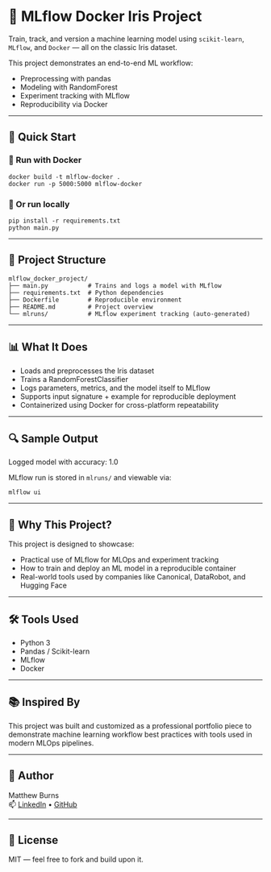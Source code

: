 # 🧪 MLflow Docker Iris Project

Train, track, and version a machine learning model using `scikit-learn`, `MLflow`, and `Docker` — all on the classic Iris dataset.

This project demonstrates an end-to-end ML workflow:
- Preprocessing with pandas
- Modeling with RandomForest
- Experiment tracking with MLflow
- Reproducibility via Docker

---

## 🚀 Quick Start

### 🔧 Run with Docker
```
docker build -t mlflow-docker .
docker run -p 5000:5000 mlflow-docker
```
### 🐍 Or run locally
```
pip install -r requirements.txt
python main.py
```
---

## 📂 Project Structure
```
mlflow_docker_project/
├── main.py           # Trains and logs a model with MLflow
├── requirements.txt  # Python dependencies
├── Dockerfile        # Reproducible environment
├── README.md         # Project overview
└── mlruns/           # MLflow experiment tracking (auto-generated)
```

---

## 📊 What It Does

- Loads and preprocesses the Iris dataset
- Trains a RandomForestClassifier
- Logs parameters, metrics, and the model itself to MLflow
- Supports input signature + example for reproducible deployment
- Containerized using Docker for cross-platform repeatability

---

## 🔍 Sample Output

Logged model with accuracy: 1.0

MLflow run is stored in `mlruns/` and viewable via:

```
mlflow ui
```

 ---

## 🧠 Why This Project?

This project is designed to showcase:

- Practical use of MLflow for MLOps and experiment tracking
- How to train and deploy an ML model in a reproducible container
- Real-world tools used by companies like Canonical, DataRobot, and Hugging Face

---

## 🛠️ Tools Used

- Python 3
- Pandas / Scikit-learn
- MLflow
- Docker

---

## 📚 Inspired By

This project was built and customized as a professional portfolio piece to demonstrate machine learning workflow best practices with tools used in modern MLOps pipelines.

---

## 👤 Author

Matthew Burns  
📫 [LinkedIn](https://www.linkedin.com/in/mattburns23) • [GitHub](https://github.com/MattBurns23)

---

## 📝 License

MIT — feel free to fork and build upon it.
